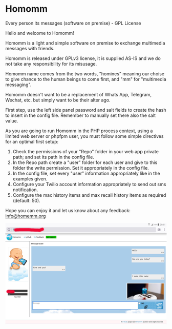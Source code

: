 # Homomm
Every person its messages (software on premise) - GPL License

Hello and welcome to Homomm!   
	   
Homomm is a light and simple software on premise to exchange multimedia messages with friends.  
	   
Homomm is released under GPLv3 license, it is supplied AS-IS and we do not take any responsibility for its misusage.  
	   
Homomm name comes from the two words, "homines" meaning our choise to give chance to the human beings to come first, and "mm" for "multimedia messaging".  
     
Homomm doesn't want to be a replacement of Whats App, Telegram, Wechat, etc. but simply want to be their alter ago.   
     
First step, use the left side panel password and salt fields to create the hash to insert in the config file. Remember to manually set there also the salt value.  
	   
As you are going to run Homomm in the PHP process context, using a limited web server or phpfpm user, you must follow some simple directives for an optimal first setup:  

<ol>
<li>Check the permissions of your "Repo" folder in your web app private path; and set its path in the config file.</li>
<li>In the Repo path create a "user" folder for each user and give to this folder the write permission. Set it appropriately in the config file.</li>
<li>In the config file, set every "user" information appropriately like in the examples given.</li>
<li>Configure your Twilio account information appropriately to send out sms notification.</li>	      
<li>Configure the max history items and max recall history items as required (default: 50).</li>	      
</ol>	
     
Hope you can enjoy it and let us know about any feedback: <a href="mailto:info@homemm.com" style="color:#e6d236;">info@homemm.org</a>
	   
 ![Homomm in action](/Public/static/res/screenshot2.jpg)
